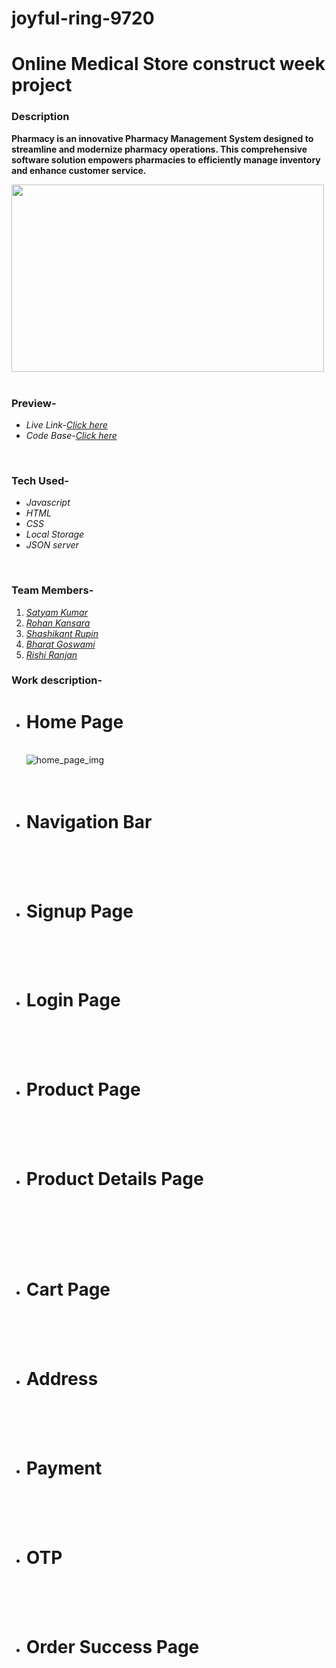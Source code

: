 # joyful-ring-9720


<h1>Online Medical Store construct week project</h1>
<h3>Description</h3>
<p><b>Pharmacy is an innovative Pharmacy Management System designed to streamline and modernize pharmacy operations. This comprehensive software solution empowers pharmacies to efficiently manage inventory and enhance customer service.
               </b></p>
<div><img src="/Homepage/images/[removal.ai]_73a82357-798b-4ce6-a251-ce2e13f3a654-png-clipart-logo-physician-medical-prescription-clinic-hospital-others-miscellaneous-text.png" height="300px" width="500px" alt=""></img></div>
<br/>
<h3>Preview-</h3>
<ul>
<li><i>Live Link-<a href="https://653654a73f8e7f009d227893--bespoke-raindrop-bfcf0e.netlify.app/ " target="_blank">Click here</a></i></li>
<li><i>Code Base-<a href="https://github.com/satyam46020/joyful-ring-9720" target="_blank">Click here</a></i></li>
</ul>
<br/>
<h3>Tech Used-</h3>
<ul>
<li><i>Javascript</i></li>
<li><i>HTML</i></li>
<li><i>CSS</i></li>
<li><i>Local Storage</i></li>
<li><i>JSON server</i></li>
</ul>
<br/>
<h3>Team Members-</h3>
<ol>
<li><i><a href="https://www.linkedin.com/in/satyam-kumar-676631148/" target="_blank">Satyam Kumar</a></i></li>
<li><i><a href="https://www.linkedin.com/in/rohankansara/" target="_blank">Rohan Kansara</a></i></li>
<li><i><a href="https://www.linkedin.com/in/rupin-raj-557940175" target="_blank">Shashikant Rupin</a></i></li>
<li><i><a href="https://www.linkedin.com/in/bharat-goswami-47181b24b" target="_blank">Bharat Goswami</a></i></li>
<li><i><a href="https://www.linkedin.com/in/rishi-ranjan-" target="_blank">Rishi Ranjan</a></i></li>
</ol>
<h3>Work description-</h3>
<ul list-style-type="square">

  <li><h1>Home Page</h1></br>
  <div><img src="./images/homepage.png" alt="home_page_img"/></div>
  </br>
  </br>
<li><h1>Navigation Bar</h1></li></br>
  <div><img src="./images/avbar.png"  alt=""/></div>
  
  </br>
  </br>
<li><h1>Signup Page</h1></li></br>
  <div><img src="./images/signup.png"  alt=""/></div>
  </br></br>
  
<li><h1>Login Page</h1></li></br>
  <div><img src="./images/login.png"  alt=""/></div>
  </br></br>
<li><h1>Product Page </h1></li></br>
  <div><img src="./images/product.png"  alt=""/></div>
  </br></br>
<li><h1>Product Details Page </h1></li></br>
  </br></br>
  <div><img src="./images/details.png"  alt=""/></div>
  </br></br>
<li><h1>Cart Page</h1></li></br>
  <div><img src="./images/cart.png"  alt=""/></div>
 </br></br>
  
<li><h1>Address</h1></li></br>
  <div><img src="./images/address.png"  alt=""/></div>
  </br></br>
<li><h1>Payment</h1></li></br>
  <div><img src="./images/payment.png"  alt=""/></div>
  </br></br>
<li><h1>OTP</h1></li></br>
  <div><img src="./images/otp.png"  alt=""/></div>
  </br></br>  
<li><h1>Order Success Page</h1></li></br>
  <div><img src="./images/placed.png"  alt=""/></div>
  </br></br>
</ul>
<br/>
</br>
